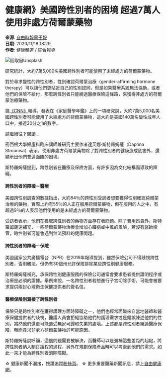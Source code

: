 # 健康網》美國跨性別者的困境 超過7萬人使用非處方荷爾蒙藥物

**來源**: [自由時報電子報](https://www.ltn.com.tw/)  
**日期**: 2020/11/18 18:29  
**作者**: 健康頻道 / 綜合報導  

![圖取自Unsplash](https://unsplash.com/photos/o0QWzvB8aSg)

研究統計，大約7萬5,000名美國跨性別者可能使用了未經處方的荷爾蒙藥物。

對於尋求變性的跨性別者，性別確認荷爾蒙治療（gender-affirming hormone therapy）可以讓他們更貼近自己的性別認同，但是如果醫療系統無法協助，或者他們的保險不給付，那麼跨性別者只能繞過醫療保險這條路，來獲得非處方的荷爾蒙治療藥物。

據[《CNN》](https://edition.cnn.com/2020/11/17/health/transgender-hormone-prescriptions-barriers-trnd/index.html)報導，發表在《家庭醫學年鑑》上的一項研究說，大約7萬5,000名美國跨性別者可能使用了未經處方的荷爾蒙藥物，這大約是美國140萬名變性成年人口中，接近20分之1的數字。

請繼續往下閱讀...

密西根大學婦產科臨床講師兼研究主要作者達芙娜·斯特羅姆薩（Daphna Stroumsa）表示，使用非處方荷爾蒙藥物除了對跨性別者的健康造成危害外，還顯示出他們普遍面臨的困境。

斯特羅姆薩提到，跨性別者在醫療及保險方面，有許多因為文化結構而導致的障礙。

#### 跨性別者的障礙－醫療

美國跨性別調查的數據指出，大約84％的跨性別受訪者想要獲得性別確認荷爾蒙治療的藥物，實際上約有55％的人正在服用荷爾蒙藥物，但在服用的人之中，有超過9％的人表示他們使用的是未經處方的荷爾蒙藥物。

受訪者表示，他們在獲取跨性別者的藥物方面存在著問題。除了費用昂貴外，斯特羅姆薩還補充，一些荷爾蒙藥物治療會增加心臟病或中風的風險，若沒有醫師控管，跨性別者可能會遇到無法預料的健康問題。

#### 跨性別者的障礙－保險

美國國家公共廣播電台（NPR）在2019年報導提到，雖然保險公司不得歧視跨性別者，否則觸法，但仍有30個州允許保險排除某些跨性別健康服務。

斯特羅姆薩補充，承保跨性別健康服務的保險公司通常會要求患者提供證明程序或治療是必須的證據。舉例來說，一名跨性別者若想進行子宮切除手術，可能會被要求提供兩封心理衛生保健提供者的簽名信。

#### 醫療保險別漏接了跨性別者

保險只是跨性別者在獲得護理方面時障礙之一，他們也經常面臨來自當地醫師和醫療保健提供者的歧視，醫護人員會拒絕協助他們的護理需求或是錯誤陳述他們的性別，當然他們還更可能遭受無家可歸和失業的處境，上述都是跨性別者繞過醫療保險，轉而尋求非處方荷爾蒙藥物的可能原因。

斯特羅姆薩說呼籲，這個問題需要被解決，而醫師可以是彌補這些差距的起點，將跨性別者納入制訂議程的過程，另外在規劃保險產品時可以考慮到他們的需求。如此一來才能為跨性別者消除障礙。

☆ 健康新聞不漏接，按讚追蹤[粉絲頁](https://www.facebook.com/healthLTN/ "粉絲頁")。 ☆ 更多重要醫藥新聞訊息，請上[自由健康網](https://health.ltn.com.tw/ "自由健康網")。